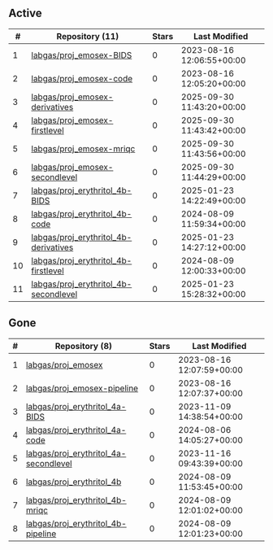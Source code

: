 ## Active
| # | Repository (11) | Stars | Last Modified |
| --- | --- | --- | --- |
| 1 | [labgas/proj_emosex-BIDS](https://gin.g-node.org/labgas/proj_emosex-BIDS) | 0 | 2023-08-16 12:06:55+00:00 |
| 2 | [labgas/proj_emosex-code](https://gin.g-node.org/labgas/proj_emosex-code) | 0 | 2023-08-16 12:05:20+00:00 |
| 3 | [labgas/proj_emosex-derivatives](https://gin.g-node.org/labgas/proj_emosex-derivatives) | 0 | 2025-09-30 11:43:20+00:00 |
| 4 | [labgas/proj_emosex-firstlevel](https://gin.g-node.org/labgas/proj_emosex-firstlevel) | 0 | 2025-09-30 11:43:42+00:00 |
| 5 | [labgas/proj_emosex-mriqc](https://gin.g-node.org/labgas/proj_emosex-mriqc) | 0 | 2025-09-30 11:43:56+00:00 |
| 6 | [labgas/proj_emosex-secondlevel](https://gin.g-node.org/labgas/proj_emosex-secondlevel) | 0 | 2025-09-30 11:44:29+00:00 |
| 7 | [labgas/proj_erythritol_4b-BIDS](https://gin.g-node.org/labgas/proj_erythritol_4b-BIDS) | 0 | 2025-01-23 14:22:49+00:00 |
| 8 | [labgas/proj_erythritol_4b-code](https://gin.g-node.org/labgas/proj_erythritol_4b-code) | 0 | 2024-08-09 11:59:34+00:00 |
| 9 | [labgas/proj_erythritol_4b-derivatives](https://gin.g-node.org/labgas/proj_erythritol_4b-derivatives) | 0 | 2025-01-23 14:27:12+00:00 |
| 10 | [labgas/proj_erythritol_4b-firstlevel](https://gin.g-node.org/labgas/proj_erythritol_4b-firstlevel) | 0 | 2024-08-09 12:00:33+00:00 |
| 11 | [labgas/proj_erythritol_4b-secondlevel](https://gin.g-node.org/labgas/proj_erythritol_4b-secondlevel) | 0 | 2025-01-23 15:28:32+00:00 |

## Gone
| # | Repository (8) | Stars | Last Modified |
| --- | --- | --- | --- |
| 1 | [labgas/proj_emosex](https://gin.g-node.org/labgas/proj_emosex) | 0 | 2023-08-16 12:07:59+00:00 |
| 2 | [labgas/proj_emosex-pipeline](https://gin.g-node.org/labgas/proj_emosex-pipeline) | 0 | 2023-08-16 12:07:37+00:00 |
| 3 | [labgas/proj_erythritol_4a-BIDS](https://gin.g-node.org/labgas/proj_erythritol_4a-BIDS) | 0 | 2023-11-09 14:38:54+00:00 |
| 4 | [labgas/proj_erythritol_4a-code](https://gin.g-node.org/labgas/proj_erythritol_4a-code) | 0 | 2024-08-06 14:05:27+00:00 |
| 5 | [labgas/proj_erythritol_4a-secondlevel](https://gin.g-node.org/labgas/proj_erythritol_4a-secondlevel) | 0 | 2023-11-16 09:43:39+00:00 |
| 6 | [labgas/proj_erythritol_4b](https://gin.g-node.org/labgas/proj_erythritol_4b) | 0 | 2024-08-09 11:53:45+00:00 |
| 7 | [labgas/proj_erythritol_4b-mriqc](https://gin.g-node.org/labgas/proj_erythritol_4b-mriqc) | 0 | 2024-08-09 12:01:02+00:00 |
| 8 | [labgas/proj_erythritol_4b-pipeline](https://gin.g-node.org/labgas/proj_erythritol_4b-pipeline) | 0 | 2024-08-09 12:01:23+00:00 |
